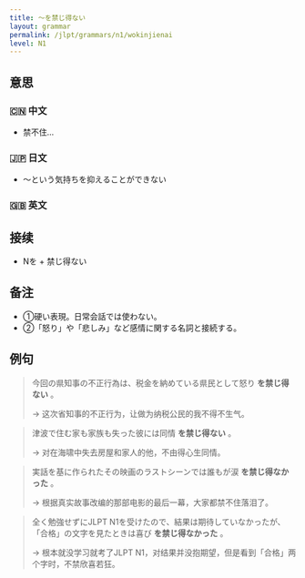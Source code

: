 ```yaml
---
title: 〜を禁じ得ない
layout: grammar
permalink: /jlpt/grammars/n1/wokinjienai
level: N1
---
```


## 意思

### 🇨🇳 中文

- 禁不住...

### 🇯🇵 日文

- ～という気持ちを抑えることができない

### 🇬🇧 英文


## 接续

- Nを + 禁じ得ない

## 备注

- ①硬い表現。日常会話では使わない。
- ②「怒り」や「悲しみ」など感情に関する名詞と接続する。

## 例句

> 今回の県知事の不正行為は、税金を納めている県民として怒り **を禁じ得ない** 。
>
> → 这次省知事的不正行为，让做为纳税公民的我不得不生气。

> 津波で住む家も家族も失った彼には同情 **を禁じ得ない** 。
>
> → 对在海啸中失去房屋和家人的他，不由得心生同情。

> 実話を基に作られたその映画のラストシーンでは誰もが涙 **を禁じ得なかった** 。
>
> → 根据真实故事改编的那部电影的最后一幕，大家都禁不住落泪了。

> 全く勉強せずにJLPT N1を受けたので、結果は期待していなかったが、「合格」の文字を見たときは喜び **を禁じ得なかった** 。
>
> → 根本就没学习就考了JLPT N1，对结果并没抱期望，但是看到「合格」两个字时，不禁欣喜若狂。

